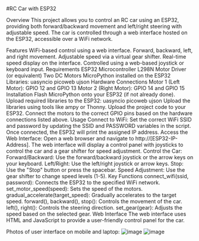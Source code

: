 #RC Car with ESP32


Overview
This project allows you to control an RC car using an ESP32, providing both forward/backward movement and left/right steering with adjustable speed. The car is controlled through a web interface hosted on the ESP32, accessible over a WiFi network.

Features
WiFi-based control using a web interface.
Forward, backward, left, and right movement.
Adjustable speed via a virtual gear shifter.
Real-time speed display on the interface.
Controlled using a web-based joystick or keyboard input.
Requirements
ESP32 Microcontroller
L298N Motor Driver (or equivalent)
Two DC Motors
MicroPython installed on the ESP32
Libraries:
uasyncio
picoweb
ujson
Hardware Connections
Motor 1 (Left Motor): GPIO 12 and GPIO 13
Motor 2 (Right Motor): GPIO 14 and GPIO 15
Installation
Flash MicroPython onto your ESP32 (if not already done).
Upload required libraries to the ESP32:
uasyncio
picoweb
ujson Upload the libraries using tools like ampy or Thonny.
Upload the project code to your ESP32.
Connect the motors to the correct GPIO pins based on the hardware connections listed above.
Usage
Connect to WiFi:
Set the correct WiFi SSID and password by updating the SSID and PASSWORD variables in the script.
Once connected, the ESP32 will print the assigned IP address.
Access the Web Interface:
Open a web browser and navigate to http://[ESP32-IP-Address].
The web interface will display a control panel with joysticks to control the car and a gear shifter for speed adjustment.
Control the Car:
Forward/Backward: Use the forward/backward joystick or the arrow keys on your keyboard.
Left/Right: Use the left/right joystick or arrow keys.
Stop: Use the "Stop" button or press the spacebar.
Speed Adjustment: Use the gear shifter to change speed levels (1-5).
Key Functions
connect_wifi(ssid, password): Connects the ESP32 to the specified WiFi network.
set_motor_speed(speed): Sets the speed of the motors.
gradual_accelerate(target_speed): Gradually accelerates to the target speed.
forward(), backward(), stop(): Controls the movement of the car.
left(), right(): Controls the steering direction.
set_gear(gear): Adjusts the speed based on the selected gear.
Web Interface
The web interface uses HTML and JavaScript to provide a user-friendly control panel for the car.

Photos of user interface on mobile and laptop:
![image](https://github.com/user-attachments/assets/dcc75bc8-6f3e-4fff-9ea0-a50405486602)
![image](https://github.com/user-attachments/assets/0193cd1b-df1a-4233-88ea-867af268b3a0)

